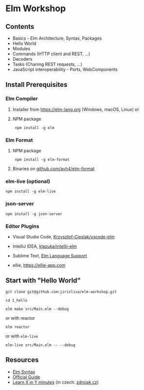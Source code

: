 # Elm Workshop

## Contents

- Basics - Elm Architecture, Syntax, Packages
- Hello World
- Modules
- Commands (HTTP client and REST, ...)
- Decoders
- Tasks (Chaning REST requests, ...)
- JavaScript interoperability - Ports, WebComponents

## Install Prerequisites

### Elm Compiler

1. Installer from https://elm-lang.org (Windows, macOS, Linux) or

2. NPM package

		npm install -g elm

### Elm Format
1. NPM package

		npm install -g elm-format

2. Binaries on [github.com/avh4/elm-format](https://github.com/avh4/elm-format/releases) 

### elm-live (optional)

	npm install -g elm-live

### json-server

	npm install -g json-server

### Editor Plugins

- Visual Studio Code, [Krzysztof-Cieslak/vscode-elm](https://marketplace.visualstudio.com/items?itemName=sbrink.elm)
- IntelliJ IDEA, [klazuka/intellij-elm](https://plugins.jetbrains.com/plugin/10268-elm)
- Sublime Text, [Elm Language Support](https://packagecontrol.io/packages/Elm%20Language%20Support)

- ellie, https://ellie-app.com

## Start with "Hello World"

    git clone git@github.com:jirisliva/elm-workshop.git

    cd 1_hello

    elm make src/Main.elm --debug

or with reactor

	elm reactor

or with `elm-live`

	elm-live src/Main.elm -- --debug

## Resources
- [Elm Syntax](https://elm-lang.org/docs/syntax)
- [Official Guide](https://guide.elm-lang.org)
- [Learn X in Y minutes](https://learnxinyminutes.com/docs/elm/) (in czech: [zdrojak.cz](https://www.zdrojak.cz/clanky/rychly-prehled-elm/))

